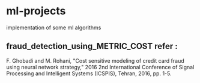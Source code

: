 # ml-projects
implementation of some ml algorithms 


## fraud_detection_using_METRIC_COST refer : 
F. Ghobadi and M. Rohani, "Cost sensitive modeling of credit card fraud using neural network strategy," 2016 2nd International Conference of Signal Processing and Intelligent Systems (ICSPIS), Tehran, 2016, pp. 1-5.

